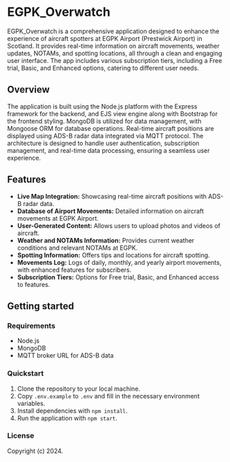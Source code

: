 # EGPK_Overwatch

EGPK_Overwatch is a comprehensive application designed to enhance the experience of aircraft spotters at EGPK Airport (Prestwick Airport) in Scotland. It provides real-time information on aircraft movements, weather updates, NOTAMs, and spotting locations, all through a clean and engaging user interface. The app includes various subscription tiers, including a Free trial, Basic, and Enhanced options, catering to different user needs.

## Overview

The application is built using the Node.js platform with the Express framework for the backend, and EJS view engine along with Bootstrap for the frontend styling. MongoDB is utilized for data management, with Mongoose ORM for database operations. Real-time aircraft positions are displayed using ADS-B radar data integrated via MQTT protocol. The architecture is designed to handle user authentication, subscription management, and real-time data processing, ensuring a seamless user experience.

## Features

- **Live Map Integration:** Showcasing real-time aircraft positions with ADS-B radar data.
- **Database of Airport Movements:** Detailed information on aircraft movements at EGPK Airport.
- **User-Generated Content:** Allows users to upload photos and videos of aircraft.
- **Weather and NOTAMs Information:** Provides current weather conditions and relevant NOTAMs at EGPK.
- **Spotting Information:** Offers tips and locations for aircraft spotting.
- **Movements Log:** Logs of daily, monthly, and yearly airport movements, with enhanced features for subscribers.
- **Subscription Tiers:** Options for Free trial, Basic, and Enhanced access to features.

## Getting started

### Requirements

- Node.js
- MongoDB
- MQTT broker URL for ADS-B data

### Quickstart

1. Clone the repository to your local machine.
2. Copy `.env.example` to `.env` and fill in the necessary environment variables.
3. Install dependencies with `npm install`.
4. Run the application with `npm start`.

### License

Copyright (c) 2024.